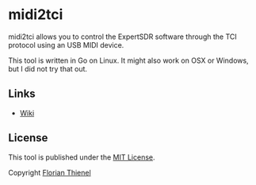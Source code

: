 # midi2tci

midi2tci allows you to control the ExpertSDR software through the TCI protocol using an USB MIDI device.

This tool is written in Go on Linux. It might also work on OSX or Windows, but I did not try that out.

## Links

* [Wiki](https://github.com/ftl/midi2tci/wiki)

## License

This tool is published under the [MIT License](https://www.tldrlegal.com/l/mit).

Copyright [Florian Thienel](http://thecodingflow.com/)
